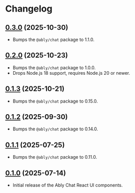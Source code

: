 # Changelog

## [0.3.0](https://github.com/ably/ably-chat-react-ui-kit/tree/0.3.0) (2025-10-30)

- Bumps the `@ably/chat` package to 1.1.0.

## [0.2.0](https://github.com/ably/ably-chat-react-ui-kit/tree/0.2.0) (2025-10-23)

- Bumps the `@ably/chat` package to 1.0.0.
- Drops Node.js 18 support, requires Node.js 20 or newer.

## [0.1.3](https://github.com/ably/ably-chat-react-ui-kit/tree/0.1.3) (2025-10-21)

- Bumps the `@ably/chat` package to 0.15.0.

## [0.1.2](https://github.com/ably/ably-chat-react-ui-kit/tree/0.1.2) (2025-09-30)

- Bumps the `@ably/chat` package to 0.14.0.

## [0.1.1](https://github.com/ably/ably-chat-react-ui-kit/tree/0.1.1) (2025-07-25)

- Bumps the `@ably/chat` package to 0.11.0.

## [0.1.0](https://github.com/ably/ably-chat-react-ui-kit/tree/0.1.0) (2025-07-14)

- Initial release of the Ably Chat React UI components.
